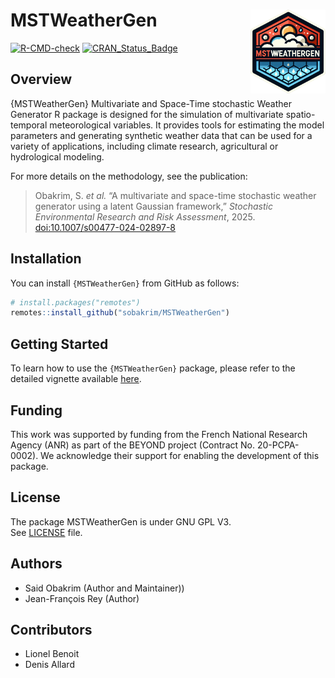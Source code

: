 # MSTWeatherGen <img src="man/figures/MSTWeatherGen.png" align="right" alt="" width="120" />

<!-- badges: start -->
[![R-CMD-check](https://github.com/sobakrim/MSTWeatherGen/actions/workflows/r-package-check.yml/badge.svg)](https://github.com/sobakrim/MSTWeatherGen/actions/workflows/r-package-check.yml)
[![CRAN_Status_Badge](https://www.r-pkg.org/badges/version/MSTWeatherGen)](https://cran.r-project.org/package=MSTWeatherGen)
<!-- badges: end -->

## Overview

{MSTWeatherGen} Multivariate and Space-Time stochastic Weather Generator R package is designed for the simulation of multivariate spatio-temporal meteorological variables. It provides tools for estimating the model parameters and generating synthetic weather data that can be used for a variety of applications, including climate research, agricultural or hydrological modeling.  

For more details on the methodology, see the publication: 
<blockquote>
  <p>
    Obakrim, S. <em>et&nbsp;al.</em> “A multivariate and space-time stochastic weather generator using a latent Gaussian framework,”
    <em> Stochastic Environmental Research and Risk Assessment</em>, 2025.
    <a href="https://doi.org/10.1007/s00477-024-02897-8">doi:10.1007/s00477-024-02897-8</a>
  </p>
</blockquote>


## Installation

You can install `{MSTWeatherGen}` from GitHub as follows:
```r
# install.packages("remotes")
remotes::install_github("sobakrim/MSTWeatherGen")
```

## Getting Started

To learn how to use the `{MSTWeatherGen}` package, please refer to the detailed vignette available [here](https://sobakrim.github.io/MSTWeatherGen/articles/MSTWeatherGen.html).

## Funding
This work was supported by funding from the French National Research Agency (ANR) as part of the BEYOND project (Contract No. 20-PCPA-0002). We acknowledge their support for enabling the development of this package.
## License

The package MSTWeatherGen is under GNU GPL V3.   
See [LICENSE](LICENSE) file.  

## Authors

- Said Obakrim  (Author and Maintainer))
- Jean-François Rey (Author)

## Contributors

- Lionel Benoit 
- Denis Allard

